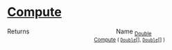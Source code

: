 # [Compute](./Dtw-100664152.md)



Returns<img width=200/>Name
<sub>[Double](https://docs.microsoft.com/en-us/dotnet/api/System.Double)</sub><img width=200/><sub>[Compute](./Dtw-100664152.md) ( [`Double`](https://docs.microsoft.com/en-us/dotnet/api/System.Double)[], [`Double`](https://docs.microsoft.com/en-us/dotnet/api/System.Double)[] )</sub><br>


